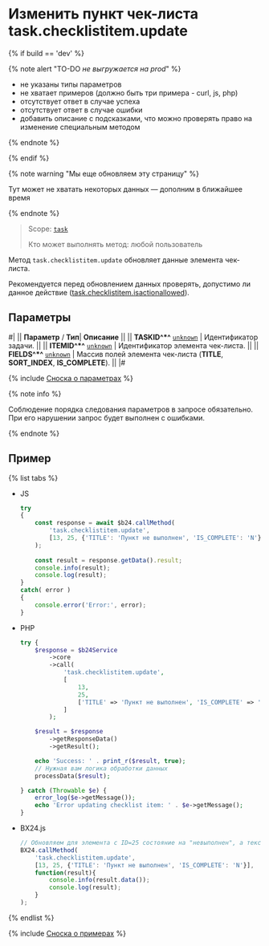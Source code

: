 # Изменить пункт чек-листа task.checklistitem.update

{% if build == 'dev' %}

{% note alert "TO-DO _не выгружается на prod_" %}

- не указаны типы параметров
- не хватает примеров (должно быть три примера - curl, js, php)
- отсутствует ответ в случае успеха
- отсутствует ответ в случае ошибки
- добавить описание с подсказками, что можно проверять право на изменение специальным методом

{% endnote %}

{% endif %}

{% note warning "Мы еще обновляем эту страницу" %}

Тут может не хватать некоторых данных — дополним в ближайшее время

{% endnote %}

> Scope: [`task`](../../scopes/permissions.md)
>
> Кто может выполнять метод: любой пользователь

Метод `task.checklistitem.update` обновляет данные элемента чек-листа.

Рекомендуется перед обновлением данных проверять, допустимо ли данное действие ([task.checklistitem.isactionallowed](./task-checklist-item-is-action-allowed.md)).

## Параметры

#|
|| **Параметр** / **Тип**| **Описание** ||
|| **TASKID^*^**
[`unknown`](../../data-types.md) | Идентификатор задачи. ||
|| **ITEMID^*^**
[`unknown`](../../data-types.md) | Идентификатор элемента чек-листа. ||
|| **FIELDS^*^**
[`unknown`](../../data-types.md) | Массив полей элемента чек-листа (**TITLE**, **SORT_INDEX**, **IS_COMPLETE**). ||
|#

{% include [Сноска о параметрах](../../../_includes/required.md) %}

{% note info %}

Соблюдение порядка следования параметров в запросе обязательно. При его нарушении запрос будет выполнен с ошибками.

{% endnote %}

## Пример

{% list tabs %}

- JS


    ```js
    try
    {
    	const response = await $b24.callMethod(
    		'task.checklistitem.update',
    		[13, 25, {'TITLE': 'Пункт не выполнен', 'IS_COMPLETE': 'N'}]
    	);
    	
    	const result = response.getData().result;
    	console.info(result);
    	console.log(result);
    }
    catch( error )
    {
    	console.error('Error:', error);
    }
    ```

- PHP


    ```php
    try {
        $response = $b24Service
            ->core
            ->call(
                'task.checklistitem.update',
                [
                    13,
                    25,
                    ['TITLE' => 'Пункт не выполнен', 'IS_COMPLETE' => 'N'],
                ]
            );
    
        $result = $response
            ->getResponseData()
            ->getResult();
    
        echo 'Success: ' . print_r($result, true);
        // Нужная вам логика обработки данных
        processData($result);
    
    } catch (Throwable $e) {
        error_log($e->getMessage());
        echo 'Error updating checklist item: ' . $e->getMessage();
    }
    ```

- BX24.js

    ```js
    // Обновляем для элемента c ID=25 состояние на "невыполнен", а текст на "Пункт не выполнен"
    BX24.callMethod(
        'task.checklistitem.update',
        [13, 25, {'TITLE': 'Пункт не выполнен', 'IS_COMPLETE': 'N'}],
        function(result){
            console.info(result.data());
            console.log(result);
        }
    );
    ```

{% endlist %}

{% include [Сноска о примерах](../../../_includes/examples.md) %}